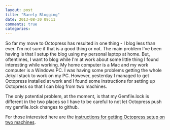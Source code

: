 ```yaml
---
layout: post
title: "Barely Blogging"
date: 2013-08-30 09:11
comments: true
categories:
---
```

So far my move to Octopress has resulted in one thing - I blog less than ever.  I'm not sure if that is a good thing or not.  The main problem I've been having is that I setup the blog using my personal laptop at home.  But, oftentimes, I want to blog while I'm at work about some little thing I found interesting while working.  My home computer is a Mac and my work computer is a Windows PC.  I was having some problems getting the whole Jekyll stack to work on my PC.  However, yesterday I managed to get Octopress installed at work and I found some instructions for setting up Octopress so that I can blog from two machines.

The only potential problem, at the moment, is that my Gemfile.lock is different in the two places so I have to be careful to not let Octopress push my gemfile.lock changes to github.

For those interested here are the [instructions for getting Octopress setup on two machines](http://blog.zerosharp.com/clone-your-octopress-to-blog-from-two-places/).
